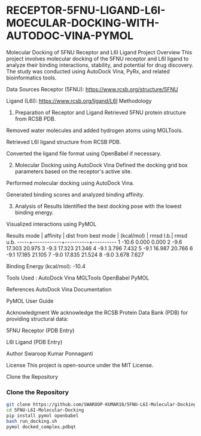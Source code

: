 # RECEPTOR-5FNU-LIGAND-L6I-MOECULAR-DOCKING-WITH-AUTODOC-VINA-PYMOL
Molecular Docking of 5FNU Receptor and L6I Ligand
Project Overview
This project involves molecular docking of the 5FNU receptor and L6I ligand to analyze their binding interactions, stability, and potential for drug discovery. The study was conducted using AutoDock Vina, PyRx, and related bioinformatics tools.

Data Sources
Receptor (5FNU): https://www.rcsb.org/structure/5FNU

Ligand (L6I): https://www.rcsb.org/ligand/L6I
Methodology
1. Preparation of Receptor and Ligand
Retrieved 5FNU protein structure from RCSB PDB.

Removed water molecules and added hydrogen atoms using MGLTools.

Retrieved L6I ligand structure from RCSB PDB.

Converted the ligand file format using OpenBabel if necessary.

2. Molecular Docking using AutoDock Vina
Defined the docking grid box parameters based on the receptor's active site.

Performed molecular docking using AutoDock Vina.

Generated binding scores and analyzed binding affinity.

3. Analysis of Results
Identified the best docking pose with the lowest binding energy.

Visualized interactions using PyMOL 

Results
mode |   affinity | dist from best mode
     | (kcal/mol) | rmsd l.b.| rmsd u.b.
-----+------------+----------+----------
   1        -10.6      0.000      0.000
   2         -9.6     17.303     20.975
   3         -9.3     17.323     21.346
   4         -9.1      3.796      7.432
   5         -9.1     16.987     20.766
   6         -9.1     17.185     21.105
   7         -9.0     17.835     21.524
   8         -9.0      3.678      7.627

Binding Energy (kcal/mol): -10.4 

Tools Used : 
AutoDock Vina
MGLTools
OpenBabel
PyMOL

References
AutoDock Vina Documentation

PyMOL User Guide

Acknowledgment
We acknowledge the RCSB Protein Data Bank (PDB) for providing structural data:

5FNU Receptor (PDB Entry)

L6I Ligand (PDB Entry)

Author
Swaroop Kumar Ponnaganti

License
This project is open-source under the MIT License.

Clone the Repository

### Clone the Repository
```bash
git clone https://github.com/SWAROOP-KUMAR18/5FNU-L6I-Molecular-Docking.git
cd 5FNU-L6I-Molecular-Docking
pip install pymol openbabel
bash run_docking.sh
pymol docked_complex.pdbqt








